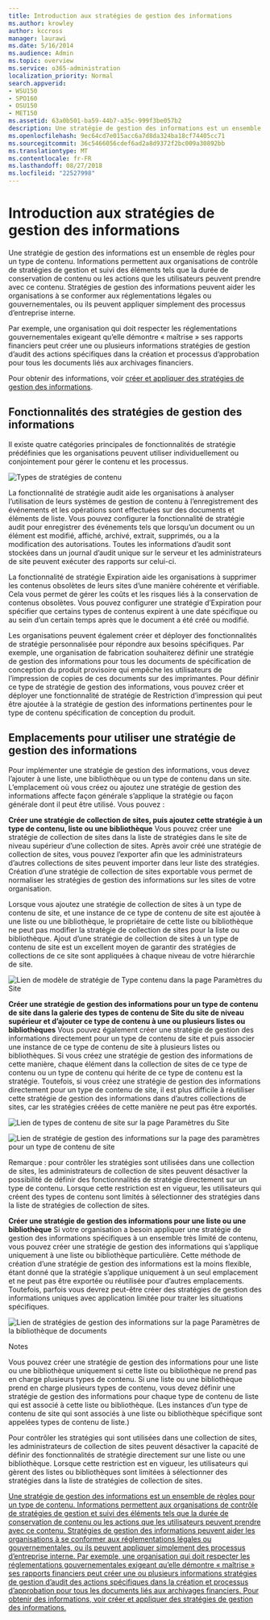```yaml
---
title: Introduction aux stratégies de gestion des informations
ms.author: krowley
author: kccross
manager: laurawi
ms.date: 5/16/2014
ms.audience: Admin
ms.topic: overview
ms.service: o365-administration
localization_priority: Normal
search.appverid:
- WSU150
- SPO160
- OSU150
- MET150
ms.assetid: 63a0b501-ba59-44b7-a35c-999f3be057b2
description: Une stratégie de gestion des informations est un ensemble de règles pour un type de contenu. Informations permettent aux organisations de contrôle de stratégies de gestion et suivi des éléments tels que la durée de conservation de contenu ou les actions que les utilisateurs peuvent prendre avec ce contenu. Stratégies de gestion des informations peuvent aider les organisations à se conformer aux réglementations légales ou gouvernementales, ou ils peuvent appliquer simplement des processus d’entreprise interne.
ms.openlocfilehash: 9ec64cd7e015acc6a7d8da324ba18cf74405cc71
ms.sourcegitcommit: 36c5466056cdef6ad2a8d9372f2bc009a30892bb
ms.translationtype: MT
ms.contentlocale: fr-FR
ms.lasthandoff: 08/27/2018
ms.locfileid: "22527998"
---
```

# <a name="introduction-to-information-management-policies"></a>Introduction aux stratégies de gestion des informations

Une stratégie de gestion des informations est un ensemble de règles pour un type de contenu. Informations permettent aux organisations de contrôle de stratégies de gestion et suivi des éléments tels que la durée de conservation de contenu ou les actions que les utilisateurs peuvent prendre avec ce contenu. Stratégies de gestion des informations peuvent aider les organisations à se conformer aux réglementations légales ou gouvernementales, ou ils peuvent appliquer simplement des processus d’entreprise interne. 
  
Par exemple, une organisation qui doit respecter les réglementations gouvernementales exigeant qu’elle démontre « maîtrise » ses rapports financiers peut créer une ou plusieurs informations stratégies de gestion d’audit des actions spécifiques dans la création et processus d’approbation pour tous les documents liés aux archivages financiers.
  
Pour obtenir des informations, voir [créer et appliquer des stratégies de gestion des informations](create-info-mgmt-policies.md).
  
## <a name="features-of-information-management-policies"></a>Fonctionnalités des stratégies de gestion des informations
<a name="__top"> </a>

Il existe quatre catégories principales de fonctionnalités de stratégie prédéfinies que les organisations peuvent utiliser individuellement ou conjointement pour gérer le contenu et les processus. 
  
![Types de stratégies de contenu](media/19fcb8a3-974b-40d3-a13f-b76088d122f8.png)
  
La fonctionnalité de stratégie audit aide les organisations à analyser l’utilisation de leurs systèmes de gestion de contenu à l’enregistrement des événements et les opérations sont effectuées sur des documents et éléments de liste. Vous pouvez configurer la fonctionnalité de stratégie audit pour enregistrer des événements tels que lorsqu’un document ou un élément est modifié, affiché, archivé, extrait, supprimés, ou a la modification des autorisations. Toutes les informations d’audit sont stockées dans un journal d’audit unique sur le serveur et les administrateurs de site peuvent exécuter des rapports sur celui-ci. 
  
La fonctionnalité de stratégie Expiration aide les organisations à supprimer les contenus obsolètes de leurs sites d’une manière cohérente et vérifiable. Cela vous permet de gérer les coûts et les risques liés à la conservation de contenus obsolètes. Vous pouvez configurer une stratégie d’Expiration pour spécifier que certains types de contenus expirent à une date spécifique ou au sein d’un certain temps après que le document a été créé ou modifié.
  
Les organisations peuvent également créer et déployer des fonctionnalités de stratégie personnalisée pour répondre aux besoins spécifiques. Par exemple, une organisation de fabrication souhaiterez définir une stratégie de gestion des informations pour tous les documents de spécification de conception du produit provisoire qui empêche les utilisateurs de l’impression de copies de ces documents sur des imprimantes. Pour définir ce type de stratégie de gestion des informations, vous pouvez créer et déployer une fonctionnalité de stratégie de Restriction d’impression qui peut être ajoutée à la stratégie de gestion des informations pertinentes pour le type de contenu spécification de conception du produit.
  
## <a name="locations-to-use-an-information-management-policy"></a>Emplacements pour utiliser une stratégie de gestion des informations
<a name="__toc340213528"> </a>

Pour implémenter une stratégie de gestion des informations, vous devez l’ajouter à une liste, une bibliothèque ou un type de contenu dans un site. L’emplacement où vous créez ou ajoutez une stratégie de gestion des informations affecte façon générale s’applique la stratégie ou façon générale dont il peut être utilisé. Vous pouvez :
  
 **Créer une stratégie de collection de sites, puis ajoutez cette stratégie à un type de contenu, liste ou une bibliothèque** Vous pouvez créer une stratégie de collection de sites dans la liste de stratégies dans le site de niveau supérieur d’une collection de sites. Après avoir créé une stratégie de collection de sites, vous pouvez l’exporter afin que les administrateurs d’autres collections de sites peuvent importer dans leur liste des stratégies. Création d’une stratégie de collection de sites exportable vous permet de normaliser les stratégies de gestion des informations sur les sites de votre organisation. 
  
Lorsque vous ajoutez une stratégie de collection de sites à un type de contenu de site, et une instance de ce type de contenu de site est ajoutée à une liste ou une bibliothèque, le propriétaire de cette liste ou bibliothèque ne peut pas modifier la stratégie de collection de sites pour la liste ou bibliothèque. Ajout d’une stratégie de collection de sites à un type de contenu de site est un excellent moyen de garantir des stratégies de collections de ce site sont appliquées à chaque niveau de votre hiérarchie de site.
  
![Lien de modèle de stratégie de Type contenu dans la page Paramètres du Site](media/26d3466a-23ec-443f-88f0-2aaff38e992b.png)
  
 **Créer une stratégie de gestion des informations pour un type de contenu de site dans la galerie des types de contenu de Site du site de niveau supérieur et d’ajouter ce type de contenu à une ou plusieurs listes ou bibliothèques** Vous pouvez également créer une stratégie de gestion des informations directement pour un type de contenu de site et puis associer une instance de ce type de contenu de site à plusieurs listes ou bibliothèques. Si vous créez une stratégie de gestion des informations de cette manière, chaque élément dans la collection de sites de ce type de contenu ou un type de contenu qui hérite de ce type de contenu est la stratégie. Toutefois, si vous créez une stratégie de gestion des informations directement pour un type de contenu de site, il est plus difficile à réutiliser cette stratégie de gestion des informations dans d’autres collections de sites, car les stratégies créées de cette manière ne peut pas être exportés. 
  
![Lien de types de contenu de site sur la page Paramètres du Site](media/6f6fa51f-15d7-4782-b06f-a7b36e874cd3.png)
  
![Lien de stratégie de gestion des informations sur la page des paramètres pour un type de contenu de site](media/15d83a34-6c8f-4b6e-b6ee-e9b0a70cbb4b.png)
  
Remarque : pour contrôler les stratégies sont utilisées dans une collection de sites, les administrateurs de collection de sites peuvent désactiver la possibilité de définir des fonctionnalités de stratégie directement sur un type de contenu. Lorsque cette restriction est en vigueur, les utilisateurs qui créent des types de contenu sont limités à sélectionner des stratégies dans la liste de stratégies de collection de sites.
  
 **Créer une stratégie de gestion des informations pour une liste ou une bibliothèque** Si votre organisation a besoin appliquer une stratégie de gestion des informations spécifiques à un ensemble très limité de contenu, vous pouvez créer une stratégie de gestion des informations qui s’applique uniquement à une liste ou bibliothèque particulière. Cette méthode de création d’une stratégie de gestion des informations est la moins flexible, étant donné que la stratégie s’applique uniquement à un seul emplacement et ne peut pas être exportée ou réutilisée pour d’autres emplacements. Toutefois, parfois vous devrez peut-être créer des stratégies de gestion des informations uniques avec application limitée pour traiter les situations spécifiques. 
  
![Lien de stratégies de gestion des informations sur la page Paramètres de la bibliothèque de documents](media/9fa6d366-6aab-49e1-a05c-898ac6f536e6.png)
  
Notes 
  
Vous pouvez créer une stratégie de gestion des informations pour une liste ou une bibliothèque uniquement si cette liste ou bibliothèque ne prend pas en charge plusieurs types de contenu. Si une liste ou une bibliothèque prend en charge plusieurs types de contenu, vous devez définir une stratégie de gestion des informations pour chaque type de contenu de liste qui est associé à cette liste ou bibliothèque. (Les instances d’un type de contenu de site qui sont associés à une liste ou bibliothèque spécifique sont appelées types de contenu de liste.)
  
Pour contrôler les stratégies qui sont utilisées dans une collection de sites, les administrateurs de collection de sites peuvent désactiver la capacité de définir des fonctionnalités de stratégie directement sur une liste ou une bibliothèque. Lorsque cette restriction est en vigueur, les utilisateurs qui gèrent des listes ou bibliothèques sont limitées à sélectionner des stratégies dans la liste de stratégies de collection de sites.
  
[Une stratégie de gestion des informations est un ensemble de règles pour un type de contenu. Informations permettent aux organisations de contrôle de stratégies de gestion et suivi des éléments tels que la durée de conservation de contenu ou les actions que les utilisateurs peuvent prendre avec ce contenu. Stratégies de gestion des informations peuvent aider les organisations à se conformer aux réglementations légales ou gouvernementales, ou ils peuvent appliquer simplement des processus d’entreprise interne. Par exemple, une organisation qui doit respecter les réglementations gouvernementales exigeant qu’elle démontre « maîtrise » ses rapports financiers peut créer une ou plusieurs informations stratégies de gestion d’audit des actions spécifiques dans la création et processus d’approbation pour tous les documents liés aux archivages financiers. Pour obtenir des informations, voir créer et appliquer des stratégies de gestion des informations.](intro-to-info-mgmt-policies.md#__top)
  

